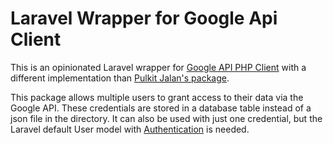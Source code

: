 # Laravel Wrapper for Google Api Client

This is an opinionated Laravel wrapper for [Google API PHP Client](https://github.com/googleapis/google-api-php-client) with a different implementation than [Pulkit Jalan's package](https://github.com/pulkitjalan/google-apiclient).

This package allows multiple users to grant access to their data via the Google API. These credentials are stored in a database table instead of a json file in the directory. It can also be used with just one credential, but the Laravel default User model with [Authentication](https://laravel.com/docs/authentication) is needed.
